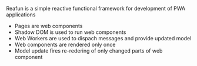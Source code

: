 Reafun is a simple reactive functional framework for development of PWA applications

- Pages are web components
- Shadow DOM is used to run web components
- Web Workers are used to dispach messages and provide updated model
- Web components are rendered only once
- Model update fires re-redering of only changed parts of web component 
